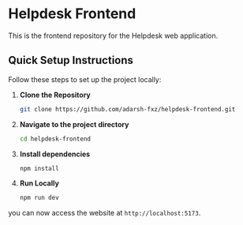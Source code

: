 # Helpdesk Frontend

This is the frontend repository for the Helpdesk web application.

## Quick Setup Instructions

Follow these steps to set up the project locally:

1. **Clone the Repository**

   ```bash
   git clone https://github.com/adarsh-fxz/helpdesk-frontend.git

   ```

2. **Navigate to the project directory**

   ```bash
   cd helpdesk-frontend

   ```

3. **Install dependencies**

   ```bash
   npm install

   ```

4. **Run Locally**

   ```bash
   npm run dev
   ```

you can now access the website at `http://localhost:5173`.
